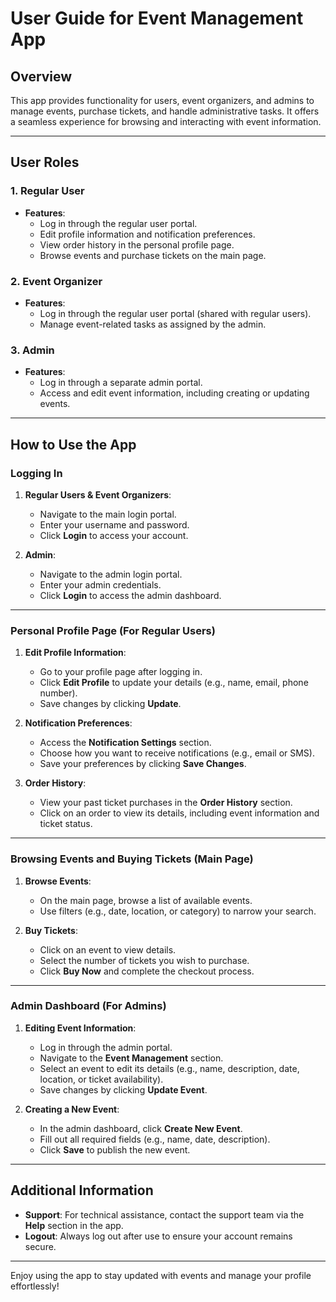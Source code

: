# User Guide for Event Management App

## Overview
This app provides functionality for users, event organizers, and admins to manage events, purchase tickets, and handle administrative tasks. It offers a seamless experience for browsing and interacting with event information.

---

## User Roles
### 1. **Regular User**
   - **Features**:
     - Log in through the regular user portal.
     - Edit profile information and notification preferences.
     - View order history in the personal profile page.
     - Browse events and purchase tickets on the main page.
     
### 2. **Event Organizer**
   - **Features**:
     - Log in through the regular user portal (shared with regular users).
     - Manage event-related tasks as assigned by the admin.

### 3. **Admin**
   - **Features**:
     - Log in through a separate admin portal.
     - Access and edit event information, including creating or updating events.

---

## How to Use the App

### Logging In
1. **Regular Users & Event Organizers**:
   - Navigate to the main login portal.
   - Enter your username and password.
   - Click **Login** to access your account.

2. **Admin**:
   - Navigate to the admin login portal.
   - Enter your admin credentials.
   - Click **Login** to access the admin dashboard.

---

### Personal Profile Page (For Regular Users)
1. **Edit Profile Information**:
   - Go to your profile page after logging in.
   - Click **Edit Profile** to update your details (e.g., name, email, phone number).
   - Save changes by clicking **Update**.

2. **Notification Preferences**:
   - Access the **Notification Settings** section.
   - Choose how you want to receive notifications (e.g., email or SMS).
   - Save your preferences by clicking **Save Changes**.

3. **Order History**:
   - View your past ticket purchases in the **Order History** section.
   - Click on an order to view its details, including event information and ticket status.

---

### Browsing Events and Buying Tickets (Main Page)
1. **Browse Events**:
   - On the main page, browse a list of available events.
   - Use filters (e.g., date, location, or category) to narrow your search.

2. **Buy Tickets**:
   - Click on an event to view details.
   - Select the number of tickets you wish to purchase.
   - Click **Buy Now** and complete the checkout process.

---

### Admin Dashboard (For Admins)
1. **Editing Event Information**:
   - Log in through the admin portal.
   - Navigate to the **Event Management** section.
   - Select an event to edit its details (e.g., name, description, date, location, or ticket availability).
   - Save changes by clicking **Update Event**.

2. **Creating a New Event**:
   - In the admin dashboard, click **Create New Event**.
   - Fill out all required fields (e.g., name, date, description).
   - Click **Save** to publish the new event.

---

## Additional Information
- **Support**: For technical assistance, contact the support team via the **Help** section in the app.
- **Logout**: Always log out after use to ensure your account remains secure.

---

Enjoy using the app to stay updated with events and manage your profile effortlessly!
